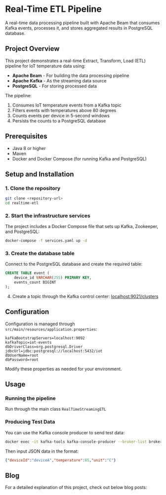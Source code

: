 # Real-Time ETL Pipeline

A real-time data processing pipeline built with Apache Beam that consumes Kafka events, processes it, and stores aggregated results in PostgreSQL database.

## Project Overview

This project demonstrates a real-time Extract, Transform, Load (ETL) pipeline for IoT temperature data using:

- **Apache Beam** - For building the data processing pipeline
- **Apache Kafka** - As the streaming data source
- **PostgreSQL** - For storing processed data

The pipeline:
1. Consumes IoT temperature events from a Kafka topic
2. Filters events with temperatures above 80 degrees
3. Counts events per device in 5-second windows
4. Persists the counts to a PostgreSQL database

## Prerequisites

- Java 8 or higher
- Maven
- Docker and Docker Compose (for running Kafka and PostgreSQL)

## Setup and Installation

### 1. Clone the repository

```bash
git clone <repository-url>
cd realtime-etl
```

### 2. Start the infrastructure services

The project includes a Docker Compose file that sets up Kafka, Zookeeper, and PostgreSQL:

```bash
docker-compose -f services.yaml up -d
```

### 3. Create the database table

Connect to the PostgreSQL database and create the required table:

```sql
CREATE TABLE event (
    device_id VARCHAR(255) PRIMARY KEY,
    events_count BIGINT
);
```

4. Create a topic through the Kafka control center: [localhost:9021/clusters](http://localhost:9021/clusters)


## Configuration

Configuration is managed through `src/main/resources/application.properties`:

```properties
kafkaBootstrapServers=localhost:9092
kafkaTopic=iot-events
dbDriverClass=org.postgresql.Driver
jdbcUrl=jdbc:postgresql://localhost:5432/iot
dbUserName=root
dbPassword=root
```

Modify these properties as needed for your environment.

## Usage

### Running the pipeline

Run through the main class `RealTimeStreamingETL`

### Producing Test Data

You can use the Kafka console producer to send test data:

```bash
docker exec -it kafka-tools kafka-console-producer --broker-list broker:29092 --topic iot-events
```

Then input JSON data in the format:

```json
{"deviceId":"deviceA","temperature":85,"unit":"C"}
```

## Blog

For a detailed explanation of this project, check out below blog posts: 
